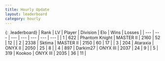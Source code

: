 ```yaml
---
title: Hourly Update
layout: leaderboard
category: hourly
---
```


{: .leaderboard}
| Rank | LV | Player | Division | Elo | Wins | Losses |
| --- | --- | --- | --- | --- | --- | --- |
| <span data-change="0">1</span> | 622 | <span title="ID: 742939">Phantom Knight</span> | MASTER II | <span data-change="0">2160</span> | <span data-change="0">52</span> | <span data-change="0">12</span> |
| <span data-change="0">2</span> | 2338 | <span title="ID: 353063">Sktima</span> | MASTER II | <span data-change="-6">2150</span> | <span data-change="2">60</span> | <span data-change="1">17</span> |
| <span data-change="0">3</span> | 204 | <span title="ID: 745153">Ataraxia</span> | ONYX II | <span data-change="-15">2050</span> | <span data-change="0">25</span> | <span data-change="1">8</span> |
| <span data-change="0">4</span> | 897 | <span title="ID: 694036">Darkim27</span> | ONYX III | <span data-change="0">2037</span> | <span data-change="0">24</span> | <span data-change="0">9</span> |
| <span data-change="0">5</span> | 319 | <span title="ID: 598288">Kookoo</span> | ONYX III | <span data-change="0">2035</span> | <span data-change="0">36</span> | <span data-change="0">11</span> |